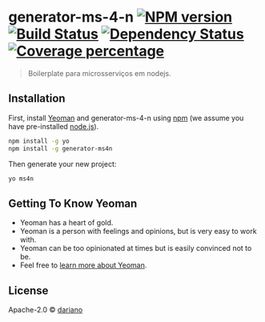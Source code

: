 # generator-ms-4-n [![NPM version][npm-image]][npm-url] [![Build Status][travis-image]][travis-url] [![Dependency Status][daviddm-image]][daviddm-url] [![Coverage percentage][coveralls-image]][coveralls-url]
> Boilerplate para microsserviços em nodejs.

## Installation

First, install [Yeoman](http://yeoman.io) and generator-ms-4-n using [npm](https://www.npmjs.com/) (we assume you have pre-installed [node.js](https://nodejs.org/)).

```bash
npm install -g yo
npm install -g generator-ms4n
```

Then generate your new project:

```bash
yo ms4n
```

## Getting To Know Yeoman

 * Yeoman has a heart of gold.
 * Yeoman is a person with feelings and opinions, but is very easy to work with.
 * Yeoman can be too opinionated at times but is easily convinced not to be.
 * Feel free to [learn more about Yeoman](http://yeoman.io/).

## License

Apache-2.0 © [dariano]()


[npm-image]: https://badge.fury.io/js/generator-ms-4-n.svg
[npm-url]: https://npmjs.org/package/generator-ms-4-n
[travis-image]: https://travis-ci.org/dariano/generator-ms-4-n.svg?branch=master
[travis-url]: https://travis-ci.org/dariano/generator-ms-4-n
[daviddm-image]: https://david-dm.org/dariano/generator-ms-4-n.svg?theme=shields.io
[daviddm-url]: https://david-dm.org/dariano/generator-ms-4-n
[coveralls-image]: https://coveralls.io/repos/dariano/generator-ms-4-n/badge.svg
[coveralls-url]: https://coveralls.io/r/dariano/generator-ms-4-n

